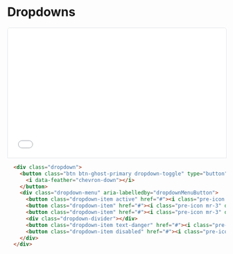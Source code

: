 # Dropdowns
<style>
  iframe {
    width: 100%;
    display: flex;
    border: 1px solid rgb(225, 228, 232);
    border-top-right-radius: 6px;
    border-top-left-radius: 6px;
    border-bottom-right-radius: 0px;
    border-bottom-left-radius: 0px;
    min-height: 200px;
  }

  iframe + .pre-wrapper {
    margin-top: 0!important;
    border-top-right-radius: 0px!important;
    border-top-left-radius: 0px!important;
  }
</style>

<iframe title="Dropdown" height="300" src="/docs/examples/dropdowns.html"></iframe>

```html {highlight: [2]}
  <div class="dropdown">
    <button class="btn btn-ghost-primary dropdown-toggle" type="button" id="dropdownMenuButton" data-toggle="dropdown" aria-haspopup="true" aria-expanded="false">
      <i data-feather="chevron-down"></i>
    </button>
    <div class="dropdown-menu" aria-labelledby="dropdownMenuButton">
      <button class="dropdown-item active" href="#"><i class="pre-icon mr-3" data-feather="copy"></i>Duplicate</button>
      <button class="dropdown-item" href="#"><i class="pre-icon mr-3" data-feather="edit-3"></i>Edit</button>
      <button class="dropdown-item" href="#"><i class="pre-icon mr-3" data-feather="tag"></i>Action long title</button>
      <div class="dropdown-divider"></div>
      <button class="dropdown-item text-danger" href="#"><i class="pre-icon mr-3" data-feather="trash-2"></i>Delete item</button>
      <button class="dropdown-item disabled" href="#"><i class="pre-icon mr-3" data-feather="edit-3"></i>Disabled</button>
    </div>
  </div>
```
